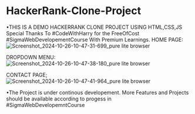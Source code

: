 # HackerRank-Clone-Project
•THIS IS A DEMO HACKERRANK CLONE PROJECT USING HTML,CSS,JS
Special Thanks To #CodeWithHarry for the FreeOfCost  #SigmaWebDevelopementCourse With Premium Learnings.
HOME PAGE:
![Screenshot_2024-10-26-10-47-31-699_pure lite browser](https://github.com/user-attachments/assets/a2bdbe4c-0615-418e-81d4-8cc98c1a0acb)

DROPDOWN MENU:
![Screenshot_2024-10-26-10-47-38-180_pure lite browser](https://github.com/user-attachments/assets/a450785d-d813-452d-abb9-bcf55c05fdff)

CONTACT PAGE;![Screenshot_2024-10-26-10-47-41-964_pure lite browser](https://github.com/user-attachments/assets/b65ce04d-1952-42c8-9a13-38c02f7507c2)

•The Project is under continous developement. More Features and Projects should be available according to progess in #SigmaWebDevelopemntCourse

 
